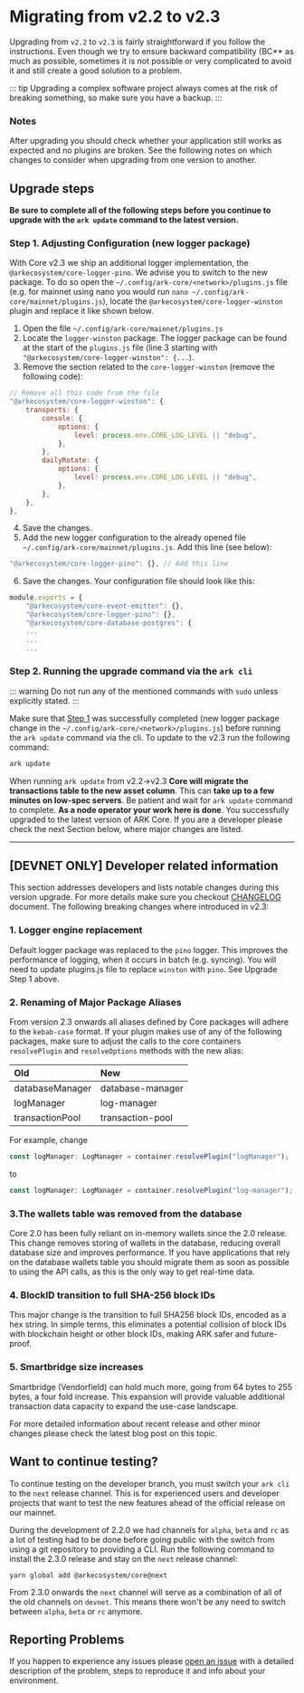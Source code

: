# Migrating from v2.2 to v2.3

Upgrading from `v2.2` to `v2.3` is fairly straightforward if you follow the instructions. Even though we try to ensure backward compatibility (BC** as much as possible, sometimes it is not possible or very complicated to avoid it and still create a good solution to a problem.

::: tip 
Upgrading a complex software project always comes at the risk of breaking something, so make sure you have a backup.
:::

### Notes

After upgrading you should check whether your application still works as expected and no plugins are broken. See the following notes on which changes to consider when upgrading from one version to another.

## Upgrade steps

**Be sure to complete all of the following steps before you continue to upgrade with the `ark update` command to the latest version.**

### Step 1. Adjusting Configuration (new logger package)

With Core v2.3 we ship an additional logger implementation, the `@arkecosystem/core-logger-pino`. We advise you to switch to the new package. To do so open the `~/.config/ark-core/<network>/plugins.js` file (e.g. for mainnet using nano you would run `nano ~/.config/ark-core/mainnet/plugins.js`), locate the `@arkecosystem/core-logger-winston` plugin and replace it like shown below.


1. Open the file `~/.config/ark-core/mainnet/plugins.js`
2. Locate the `logger-winston` package. The logger package can be found at the start of the `plugins.js` file (line 3 starting with `"@arkecosystem/core-logger-winston": {...`). 
3. Remove the section related to the `core-logger-winston` (remove the following code):
```js
// Remove all this code from the file
"@arkecosystem/core-logger-winston": { 
    transports: {
        console: {
            options: {
                level: process.env.CORE_LOG_LEVEL || "debug",
            },
        },
        dailyRotate: {
            options: {
                level: process.env.CORE_LOG_LEVEL || "debug",
            },
        },
    },
},
```
4. Save the changes.
5. Add the new logger configuration to the already opened file `~/.config/ark-core/mainnet/plugins.js`. Add this line (see below):
```js
"@arkecosystem/core-logger-pino": {}, // Add this line
```
6. Save the changes. Your configuration file should look like this:
```js
module.exports = {
    "@arkecosystem/core-event-emitter": {},
    "@arkecosystem/core-logger-pino": {},
    "@arkecosystem/core-database-postgres": {
    ...
    ...
    ...
```
### Step 2. Running the upgrade command via the `ark cli`

::: warning
Do not run any of the mentioned commands with `sudo` unless explicitly stated.
:::

Make sure that [Step 1](https://docs.ark.io/releases/v2.3/migrating_2.2_2.3.html#step-1-adjusting-configuration-new-logger-package) was successfully completed (new logger package change in the `~/.config/ark-core/<network>/plugins.js`) before running the `ark update` command via the cli.
To update to the v2.3 run the following command:

```bash
ark update
```
When running `ark update` from v2.2->v2.3 **Core will migrate the transactions table to the new asset column**. This can **take up to a few minutes on low-spec servers**. Be patient and wait for `ark update` command to complete.
**As a node operator your work here is done**. You successfully upgraded to the latest version of ARK Core. If you are a developer please check the next Section below, where major changes are listed. 

---

## [DEVNET ONLY] Developer related information

This section addresses developers and lists notable changes during this version upgrade. For more details make sure you checkout [CHANGELOG](https://github.com/ArkEcosystem/core/blob/master/CHANGELOG.md) document. The following breaking changes where introduced in v2.3: 

### 1. Logger engine replacement
Default logger package was replaced to the `pino` logger. This improves the performance of logging, when it occurs in batch (e.g. syncing). You will need to update plugins.js file to replace `winston` with `pino`. See Upgrade Step 1 above.

### 2. Renaming of Major Package Aliases

From version 2.3 onwards all aliases defined by Core packages will adhere to the `kebab-case` format. If your plugin makes use of any of the following packages, make sure to adjust the calls to the core containers `resolvePlugin` and `resolveOptions` methods with the new alias:

| Old             | New              |
| :-------------- | :--------------- |
| databaseManager | database-manager |
| logManager      | log-manager      |
| transactionPool | transaction-pool |

For example, change

```ts
const logManager: LogManager = container.resolvePlugin("logManager");
```

to

```ts
const logManager: LogManager = container.resolvePlugin("log-manager");
```

### 3.The wallets table was removed from the database
Core 2.0 has been fully reliant on in-memory wallets since the 2.0 release. This change removes storing of wallets in the database, reducing overall database size and improves performance. If you have applications that rely on the database wallets table you should migrate them as soon as possible to using the API calls, as this is the only way to get real-time data.

### 4. BlockID transition to full SHA-256 block IDs
This major change is the transition to full SHA256 block IDs, encoded as a hex string. In simple terms, this eliminates a potential collision of block IDs with blockchain height or other block IDs, making ARK safer and future-proof.

### 5. Smartbridge size increases
Smartbridge (Vendorfield) can hold much more, going from 64 bytes to 255 bytes, a four fold increase. This expansion will provide valuable additional transaction data capacity to expand the use-case landscape.


For more detailed information about recent release and other minor changes please check the latest blog post on this topic.

## Want to continue testing?

To continue testing on the developer branch, you must switch your `ark cli` to the `next` release channel. This is for experienced users and developer projects that want to test the new features ahead of the official release on our mainnet.

During the development of 2.2.0 we had channels for `alpha`, `beta` and `rc` as a lot of testing had to be done before going public with the switch from using a git repository to providing a CLI. Run the following command to install the 2.3.0 release and stay on the `next` release channel:

```shell
yarn global add @arkecosystem/core@next
```

From 2.3.0 onwards the `next` channel will serve as a combination of all of the old channels on `devnet`. This means there won't be any need to switch between `alpha`, `beta` or `rc` anymore.

## Reporting Problems

If you happen to experience any issues please [open an issue](https://github.com/ARKEcosystem/core/issues/new?template=Bug_report.md) with a detailed description of the problem, steps to reproduce it and info about your environment.


